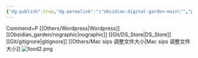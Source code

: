 ```yaml
---
{"dg-publish":true,"dg-permalink":"\"obsidian-digital-garden-main\"","permalink":"/\"obsidian-digital-garden-main\"/","tags":["garden","rednote","gardenEntry","gardenEntry"]}
---
```


Commend+P
[[Others/Wordpress\|Wordpress]]
[[Obsidian_garden/nographic\|nographic]]
[[Git/DS_Store\|DS_Store]]
[[Git/gitignore\|gitignore]]
[[Others/Mac sips 调整文件大小\|Mac sips 调整文件大小]]
![food2.png](/img/user/Obsidian_garden/food2.png)